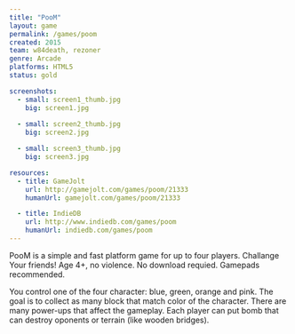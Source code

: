 ```yaml
---
title: "PooM"
layout: game
permalink: /games/poom
created: 2015
team: w84death, rezoner
genre: Arcade
platforms: HTML5
status: gold

screenshots:
  - small: screen1_thumb.jpg
    big: screen1.jpg
  
  - small: screen2_thumb.jpg
    big: screen2.jpg

  - small: screen3_thumb.jpg
    big: screen3.jpg

resources:
  - title: GameJolt
    url: http://gamejolt.com/games/poom/21333
    humanUrl: gamejolt.com/games/poom/21333

  - title: IndieDB
    url: http://www.indiedb.com/games/poom
    humanUrl: indiedb.com/games/poom
---
```


PooM is a simple and fast platform game for up to four players. Challange Your friends! Age 4+, no violence. No download requied. Gamepads recommended.

You control one of the four character: blue, green, orange and pink. The goal is to collect as many block that match color of the character. There are many power-ups that affect the gameplay. Each player can put bomb that can destroy oponents or terrain (like wooden bridges).